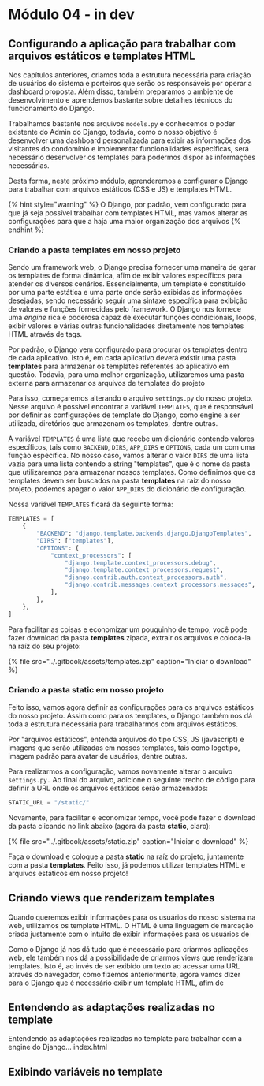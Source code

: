 # Módulo 04 - in dev

## Configurando a aplicação para trabalhar com arquivos estáticos e templates HTML

Nos capítulos anteriores, criamos toda a estrutura necessária para criação de usuários do sistema e porteiros que serão os responsáveis por operar a dashboard proposta. Além disso, também preparamos o ambiente de desenvolvimento e aprendemos bastante sobre detalhes técnicos do funcionamento do Django.

Trabalhamos bastante nos arquivos `models.py` e conhecemos o poder existente do Admin do Django, todavia, como o nosso objetivo é desenvolver uma dashboard personalizada para exibir as informações dos visitantes do condomínio e implementar funcionalidades específicas, será necessário desenvolver os templates para podermos dispor as informações necessárias.

Desta forma, neste próximo módulo, aprenderemos a configurar o Django para trabalhar com arquivos estáticos \(CSS e JS\) e templates HTML.

{% hint style="warning" %}
O Django, por padrão, vem configurado para que já seja possível trabalhar com templates HTML, mas vamos alterar as configurações para que a haja uma maior organização dos arquivos
{% endhint %}

### Criando a pasta templates em nosso projeto

Sendo um framework web, o Django precisa fornecer uma maneira de gerar os templates de forma dinâmica, afim de exibir valores específicos para atender os diversos cenários. Essencialmente, um template é constituído por uma parte estática e uma parte onde serão exibidas as informações desejadas, sendo necessário seguir uma sintaxe específica para exibição de valores e funções fornecidas pelo framework. O Django nos fornece uma _engine_ rica e poderosa capaz de executar funções condicionais, loops, exibir valores e várias outras funcionalidades diretamente nos templates HTML através de tags.

Por padrão, o Django vem configurado para procurar os templates dentro de cada aplicativo. Isto é, em cada aplicativo deverá existir uma pasta **templates** para armazenar os templates referentes ao aplicativo em questão. Todavia, para uma melhor organização, utilizaremos uma pasta externa para armazenar os arquivos de templates do projeto

Para isso, começaremos alterando o arquivo `settings.py` do nosso projeto. Nesse arquivo é possível encontrar a variável `TEMPLATES`, que é responsável por definir as configurações de template do Django, como engine a ser utilizada, diretórios que armazenam os templates, dentre outras.

A variável `TEMPLATES` é uma lista que recebe um dicionário contendo valores específicos, tais como `BACKEND`, `DIRS`, `APP_DIRS` e `OPTIONS`, cada um com uma função específica. No nosso caso, vamos alterar o valor `DIRS` de uma lista vazia para uma lista contendo a string "templates", que é o nome da pasta que utilizaremos para armazenar nossos templates. Como definimos que os templates devem ser buscados na pasta **templates** na raíz do nosso projeto, podemos apagar o valor `APP_DIRS` do dicionário de configuração.

Nossa variável `TEMPLATES` ficará da seguinte forma:

```python
TEMPLATES = [
    {
        "BACKEND": "django.template.backends.django.DjangoTemplates",
        "DIRS": ["templates"],
        "OPTIONS": {
            "context_processors": [
                "django.template.context_processors.debug",
                "django.template.context_processors.request",
                "django.contrib.auth.context_processors.auth",
                "django.contrib.messages.context_processors.messages",
            ],
        },
    },
]
```

Para facilitar as coisas e economizar um pouquinho de tempo, você pode fazer download da pasta **templates** zipada, extrair os arquivos e colocá-la na raíz do seu projeto:

{% file src="../.gitbook/assets/templates.zip" caption="Iniciar o download" %}

### Criando a pasta static em nosso projeto

Feito isso, vamos agora definir as configurações para os arquivos estáticos do nosso projeto. Assim como para os templates, o Django também nos dá toda a estrutura necessária para trabalharmos com arquivos estáticos.

Por "arquivos estáticos", entenda arquivos do tipo CSS, JS \(javascript\) e imagens que serão utilizadas em nossos templates, tais como logotipo, imagem padrão para avatar de usuários, dentre outras.

Para realizarmos a configuração, vamos novamente alterar o arquivo `settings.py.` Ao final do arquivo, adicione o seguinte trecho de código para definir a URL onde os arquivos estáticos serão armazenados:

```python
STATIC_URL = "/static/"
```

Novamente, para facilitar e economizar tempo, você pode fazer o download da pasta clicando no link abaixo \(agora da pasta **static**, claro\):

{% file src="../.gitbook/assets/static.zip" caption="Iniciar o download" %}

Faça o download e coloque a pasta **static** na raíz do projeto, juntamente com a pasta **templates**. Feito isso, já podemos utilizar templates HTML e arquivos estáticos em nosso projeto!

## Criando views que renderizam templates

Quando queremos exibir informações para os usuários do nosso sistema na web, utilizamos os template HTML. O HTML é uma linguagem de marcação criada justamente com o intuito de exibir informações para os usuários de 

Como o Django já nos dá tudo que é necessário para criarmos aplicações web, ele também nos dá a possibilidade de criarmos views que renderizam templates. Isto é, ao invés de ser exibido um texto ao acessar uma URL através do navegador, como fizemos anteriormente, agora vamos dizer para o Django que é necessário exibir um template HTML, afim de 

## Entendendo as adaptações realizadas no template

Entendendo as adaptações realizadas no template para trabalhar com a engine do Django... index.html

## Exibindo variáveis no template



